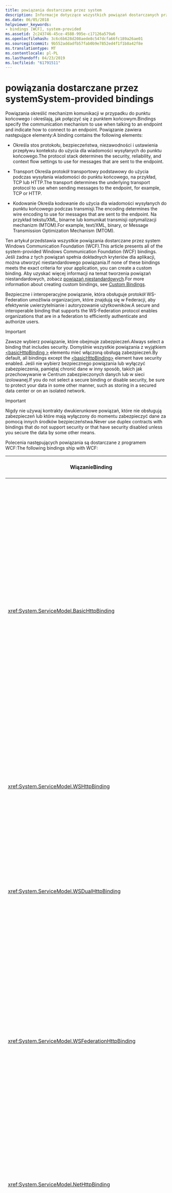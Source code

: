 ```yaml
---
title: powiązania dostarczane przez system
description: Informacje dotyczące wszystkich powiązań dostarczanych przez system Windows Communication Foundation (WCF).
ms.date: 06/05/2018
helpviewer_keywords:
- bindings [WCF], system-provided
ms.assetid: 2c243746-45ce-4588-995e-c17126a579a6
ms.openlocfilehash: 3c6c6b628d208aede8c547dcfa66fc189a26ae01
ms.sourcegitcommit: 9b552addadfb57fab0b9e7852ed4f1f1b8a42f8e
ms.translationtype: MT
ms.contentlocale: pl-PL
ms.lasthandoff: 04/23/2019
ms.locfileid: "61791511"
---
```

# <a name="system-provided-bindings"></a><span data-ttu-id="6ce0b-103">powiązania dostarczane przez system</span><span class="sxs-lookup"><span data-stu-id="6ce0b-103">System-provided bindings</span></span>

<span data-ttu-id="6ce0b-104">Powiązania określić mechanizm komunikacji w przypadku do punktu końcowego i określają, jak połączyć się z punktem końcowym.</span><span class="sxs-lookup"><span data-stu-id="6ce0b-104">Bindings specify the communication mechanism to use when talking to an endpoint and indicate how to connect to an endpoint.</span></span> <span data-ttu-id="6ce0b-105">Powiązanie zawiera następujące elementy:</span><span class="sxs-lookup"><span data-stu-id="6ce0b-105">A binding contains the following elements:</span></span>

- <span data-ttu-id="6ce0b-106">Określa stos protokołu, bezpieczeństwa, niezawodności i ustawienia przepływu kontekstu do użycia dla wiadomości wysyłanych do punktu końcowego.</span><span class="sxs-lookup"><span data-stu-id="6ce0b-106">The protocol stack determines the security, reliability, and context flow settings to use for messages that are sent to the endpoint.</span></span>

- <span data-ttu-id="6ce0b-107">Transport Określa protokół transportowy podstawowy do użycia podczas wysyłania wiadomości do punktu końcowego, na przykład, TCP lub HTTP.</span><span class="sxs-lookup"><span data-stu-id="6ce0b-107">The transport determines the underlying transport protocol to use when sending messages to the endpoint, for example, TCP or HTTP.</span></span>

- <span data-ttu-id="6ce0b-108">Kodowanie Określa kodowanie do użycia dla wiadomości wysyłanych do punktu końcowego podczas transmisji.</span><span class="sxs-lookup"><span data-stu-id="6ce0b-108">The encoding determines the wire encoding to use for messages that are sent to the endpoint.</span></span> <span data-ttu-id="6ce0b-109">Na przykład tekstu/XML, binarne lub komunikat transmisji optymalizacji mechanizm (MTOM).</span><span class="sxs-lookup"><span data-stu-id="6ce0b-109">For example, text/XML, binary, or Message Transmission Optimization Mechanism (MTOM).</span></span>

 <span data-ttu-id="6ce0b-110">Ten artykuł przedstawia wszystkie powiązania dostarczane przez system Windows Communication Foundation (WCF).</span><span class="sxs-lookup"><span data-stu-id="6ce0b-110">This article presents all of the system-provided Windows Communication Foundation (WCF) bindings.</span></span> <span data-ttu-id="6ce0b-111">Jeśli żadna z tych powiązań spełnia dokładnych kryteriów dla aplikacji, można utworzyć niestandardowego powiązania.</span><span class="sxs-lookup"><span data-stu-id="6ce0b-111">If none of these bindings meets the exact criteria for your application, you can create a custom binding.</span></span> <span data-ttu-id="6ce0b-112">Aby uzyskać więcej informacji na temat tworzenia powiązań niestandardowych, zobacz [powiązań niestandardowych](./extending/custom-bindings.md).</span><span class="sxs-lookup"><span data-stu-id="6ce0b-112">For more information about creating custom bindings, see [Custom Bindings](./extending/custom-bindings.md).</span></span>

 <span data-ttu-id="6ce0b-113">Bezpieczne i interoperacyjne powiązanie, która obsługuje protokół WS-Federation umożliwia organizacjom, które znajdują się w Federacji, aby efektywnie uwierzytelnianie i autoryzowanie użytkowników.</span><span class="sxs-lookup"><span data-stu-id="6ce0b-113">A secure and interoperable binding that supports the WS-Federation protocol enables organizations that are in a federation to efficiently authenticate and authorize users.</span></span>

> [!IMPORTANT]
> <span data-ttu-id="6ce0b-114">Zawsze wybierz powiązanie, które obejmuje zabezpieczeń.</span><span class="sxs-lookup"><span data-stu-id="6ce0b-114">Always select a binding that includes security.</span></span> <span data-ttu-id="6ce0b-115">Domyślnie wszystkie powiązania z wyjątkiem [ \<basicHttpBinding >](../configure-apps/file-schema/wcf/basichttpbinding.md) elementu mieć włączoną obsługą zabezpieczeń.</span><span class="sxs-lookup"><span data-stu-id="6ce0b-115">By default, all bindings except the [\<basicHttpBinding>](../configure-apps/file-schema/wcf/basichttpbinding.md) element have security enabled.</span></span> <span data-ttu-id="6ce0b-116">Jeśli nie wybierz bezpiecznego powiązania lub wyłączyć zabezpieczenia, pamiętaj chronić dane w inny sposób, takich jak przechowywanie w Centrum zabezpieczonych danych lub w sieci izolowanej.</span><span class="sxs-lookup"><span data-stu-id="6ce0b-116">If you do not select a secure binding or disable security, be sure to protect your data in some other manner, such as storing in a secured data center or on an isolated network.</span></span>

> [!IMPORTANT]
> <span data-ttu-id="6ce0b-117">Nigdy nie używaj kontrakty dwukierunkowe powiązań, które nie obsługują zabezpieczeń lub które mają wyłączony do momentu zabezpieczyć dane za pomocą innych środków bezpieczeństwa.</span><span class="sxs-lookup"><span data-stu-id="6ce0b-117">Never use duplex contracts with bindings that do not support security or that have security disabled unless you secure the data by some other means.</span></span>

<span data-ttu-id="6ce0b-118">Polecenia następujących powiązania są dostarczane z programem WCF:</span><span class="sxs-lookup"><span data-stu-id="6ce0b-118">The following bindings ship with WCF:</span></span>

|<span data-ttu-id="6ce0b-119">Wiązanie</span><span class="sxs-lookup"><span data-stu-id="6ce0b-119">Binding</span></span>|<span data-ttu-id="6ce0b-120">Element konfiguracji</span><span class="sxs-lookup"><span data-stu-id="6ce0b-120">Configuration Element</span></span>|<span data-ttu-id="6ce0b-121">Opis</span><span class="sxs-lookup"><span data-stu-id="6ce0b-121">Description</span></span>|
|-------------|---------------------------|-----------------|
|<xref:System.ServiceModel.BasicHttpBinding>|[<span data-ttu-id="6ce0b-122">\<basicHttpBinding></span><span class="sxs-lookup"><span data-stu-id="6ce0b-122">\<basicHttpBinding></span></span>](../configure-apps/file-schema/wcf/basichttpbinding.md)|<span data-ttu-id="6ce0b-123">Powiązania, który jest odpowiedni do komunikowania się z usługami internetowymi zgodny profilu WS-Basic, na przykład usługi sieci Web platformy ASP.NET (ASMX)-na podstawie usług.</span><span class="sxs-lookup"><span data-stu-id="6ce0b-123">A binding that is suitable for communicating with WS-Basic Profile-conformant Web services, for example, ASP.NET Web services (ASMX)-based services.</span></span> <span data-ttu-id="6ce0b-124">To powiązanie korzysta z protokołu HTTP jako transportu i text/XML jako domyślne kodowanie komunikatu.</span><span class="sxs-lookup"><span data-stu-id="6ce0b-124">This binding uses HTTP as the transport and text/XML as the default message encoding.</span></span>|
|<xref:System.ServiceModel.WSHttpBinding>|[<span data-ttu-id="6ce0b-125">\<wsHttpBinding></span><span class="sxs-lookup"><span data-stu-id="6ce0b-125">\<wsHttpBinding></span></span>](../configure-apps/file-schema/wcf/wshttpbinding.md)|<span data-ttu-id="6ce0b-126">Bezpieczne i interoperacyjne powiązanie odpowiednie dla kontraktów na usługę non-duplex.</span><span class="sxs-lookup"><span data-stu-id="6ce0b-126">A secure and interoperable binding that is suitable for non-duplex service contracts.</span></span>|
|<xref:System.ServiceModel.WSDualHttpBinding>|[<span data-ttu-id="6ce0b-127">\<wsDualHttpBinding></span><span class="sxs-lookup"><span data-stu-id="6ce0b-127">\<wsDualHttpBinding></span></span>](../configure-apps/file-schema/wcf/wsdualhttpbinding.md)|<span data-ttu-id="6ce0b-128">Bezpieczne i interoperacyjne powiązanie odpowiednie dla kontraktów usługi duplex lub komunikacji za pośrednictwem pośredników SOAP.</span><span class="sxs-lookup"><span data-stu-id="6ce0b-128">A secure and interoperable binding that is suitable for duplex service contracts or communication through SOAP intermediaries.</span></span>|
|<xref:System.ServiceModel.WSFederationHttpBinding>|[<span data-ttu-id="6ce0b-129">\<wsFederationHttpBinding></span><span class="sxs-lookup"><span data-stu-id="6ce0b-129">\<wsFederationHttpBinding></span></span>](../configure-apps/file-schema/wcf/wsfederationhttpbinding.md)|<span data-ttu-id="6ce0b-130">Bezpieczne i interoperacyjne powiązanie obsługuje protokół WS-Federation, co umożliwia organizacjom, które znajdują się w Federacji, aby efektywnie uwierzytelnianie i autoryzowanie użytkowników.</span><span class="sxs-lookup"><span data-stu-id="6ce0b-130">A secure and interoperable binding that supports the WS-Federation protocol, which enables organizations that are in a federation to efficiently authenticate and authorize users.</span></span>|
|<xref:System.ServiceModel.NetHttpBinding>|[<span data-ttu-id="6ce0b-131">\<netHttpBinding></span><span class="sxs-lookup"><span data-stu-id="6ce0b-131">\<netHttpBinding></span></span>](../configure-apps/file-schema/wcf/nethttpbinding.md)|<span data-ttu-id="6ce0b-132">Powiązanie przeznaczone do używania usług HTTP i WebSocket, który używa kodowania binarnego domyślnie.</span><span class="sxs-lookup"><span data-stu-id="6ce0b-132">A binding designed for consuming HTTP or WebSocket services that uses binary encoding by default.</span></span>|
|<xref:System.ServiceModel.NetHttpsBinding>|[<span data-ttu-id="6ce0b-133">\<netHttpsBinding></span><span class="sxs-lookup"><span data-stu-id="6ce0b-133">\<netHttpsBinding></span></span>](../configure-apps/file-schema/wcf/nethttpsbinding.md)|<span data-ttu-id="6ce0b-134">Bezpiecznego powiązania przeznaczone do używania usług HTTP i WebSocket, który używa kodowania binarnego domyślnie.</span><span class="sxs-lookup"><span data-stu-id="6ce0b-134">A secure binding designed for consuming HTTP or WebSocket services that uses binary encoding by default.</span></span>|
|<xref:System.ServiceModel.NetTcpBinding>|[<span data-ttu-id="6ce0b-135">\<netTcpBinding></span><span class="sxs-lookup"><span data-stu-id="6ce0b-135">\<netTcpBinding></span></span>](../configure-apps/file-schema/wcf/nettcpbinding.md)|<span data-ttu-id="6ce0b-136">Bezpieczne i zoptymalizowane powiązanie odpowiednie dla komunikacji między komputerami między aplikacjami usług WCF.</span><span class="sxs-lookup"><span data-stu-id="6ce0b-136">A secure and optimized binding suitable for cross-machine communication between WCF applications.</span></span>|
|<xref:System.ServiceModel.NetNamedPipeBinding>|[<span data-ttu-id="6ce0b-137">\<netNamedPipeBinding></span><span class="sxs-lookup"><span data-stu-id="6ce0b-137">\<netNamedPipeBinding></span></span>](../configure-apps/file-schema/wcf/netnamedpipebinding.md)|<span data-ttu-id="6ce0b-138">Bezpieczne, niezawodne i zoptymalizowane powiązanie odpowiednie dla komunikacji na maszynie między aplikacjami usług WCF.</span><span class="sxs-lookup"><span data-stu-id="6ce0b-138">A secure, reliable, optimized binding that is suitable for on-machine communication between WCF applications.</span></span>|
|<xref:System.ServiceModel.NetMsmqBinding>|[<span data-ttu-id="6ce0b-139">\<netMsmqBinding></span><span class="sxs-lookup"><span data-stu-id="6ce0b-139">\<netMsmqBinding></span></span>](../configure-apps/file-schema/wcf/netmsmqbinding.md)|<span data-ttu-id="6ce0b-140">Zakolejkowane powiązanie, które jest odpowiednie dla komunikacji między komputerami między aplikacjami usług WCF.</span><span class="sxs-lookup"><span data-stu-id="6ce0b-140">A queued binding that is suitable for cross-machine communication between WCF applications.</span></span>|
|<xref:System.ServiceModel.NetPeerTcpBinding>|[<span data-ttu-id="6ce0b-141">\<netPeerTcpBinding></span><span class="sxs-lookup"><span data-stu-id="6ce0b-141">\<netPeerTcpBinding></span></span>](../configure-apps/file-schema/wcf/netpeertcpbinding.md)|<span data-ttu-id="6ce0b-142">Powiązanie, która umożliwia bezpieczną, wiele komunikacji z komputerami.</span><span class="sxs-lookup"><span data-stu-id="6ce0b-142">A binding that enables secure, multiple machine communication.</span></span>|
|<xref:System.ServiceModel.MsmqIntegration.MsmqIntegrationBinding>|[<span data-ttu-id="6ce0b-143">\<msmqIntegrationBinding></span><span class="sxs-lookup"><span data-stu-id="6ce0b-143">\<msmqIntegrationBinding></span></span>](../configure-apps/file-schema/wcf/msmqintegrationbinding.md)|<span data-ttu-id="6ce0b-144">Powiązanie, które jest odpowiednie dla komunikacji między komputerami między aplikacji WCF i kolejkowania istniejące aplikacje.</span><span class="sxs-lookup"><span data-stu-id="6ce0b-144">A binding that is suitable for cross-machine communication between a WCF application and existing Message Queuing applications.</span></span>|
|<xref:System.ServiceModel.BasicHttpContextBinding>|[<span data-ttu-id="6ce0b-145">\<basicHttpContextBinding></span><span class="sxs-lookup"><span data-stu-id="6ce0b-145">\<basicHttpContextBinding></span></span>](../configure-apps/file-schema/wcf/basichttpcontextbinding.md)|<span data-ttu-id="6ce0b-146">Powiązanie odpowiednie dla komunikacji z usługami sieci Web Zgodność profilu WS-Basic, który umożliwia plików cookie protokołu HTTP używanego do wymiany kontekstu.</span><span class="sxs-lookup"><span data-stu-id="6ce0b-146">A binding suitable for communicating with WS-Basic Profile conformant Web services that enables HTTP cookies to be used to exchange context.</span></span>|
|<xref:System.ServiceModel.NetTcpContextBinding>|[<span data-ttu-id="6ce0b-147">\<netTcpContextBinding></span><span class="sxs-lookup"><span data-stu-id="6ce0b-147">\<netTcpContextBinding></span></span>](../configure-apps/file-schema/wcf/nettcpcontextbinding.md)|<span data-ttu-id="6ce0b-148">Bezpieczne i zoptymalizowane powiązanie odpowiednie dla komunikacji między komputerami między aplikacjami, WCF, który umożliwia nagłówków protokołu SOAP ma być używany do wymiany kontekstu.</span><span class="sxs-lookup"><span data-stu-id="6ce0b-148">A secure and optimized binding suitable for cross-machine communication between WCF applications that enables SOAP headers to be used to exchange context.</span></span>|
|<xref:System.ServiceModel.WebHttpBinding>|[<span data-ttu-id="6ce0b-149">\<webHttpBinding></span><span class="sxs-lookup"><span data-stu-id="6ce0b-149">\<webHttpBinding></span></span>](../configure-apps/file-schema/wcf/webhttpbinding.md)|<span data-ttu-id="6ce0b-150">Wiązanie używane do konfigurowania punktów końcowych usługi sieci Web WCF, które są udostępniane za pośrednictwem żądania HTTP zamiast na wiadomości SOAP.</span><span class="sxs-lookup"><span data-stu-id="6ce0b-150">A binding used to configure endpoints for WCF Web services that are exposed through HTTP requests instead of SOAP messages.</span></span>|
|<xref:System.ServiceModel.WSHttpContextBinding>|[<span data-ttu-id="6ce0b-151">\<wsHttpContextBinding></span><span class="sxs-lookup"><span data-stu-id="6ce0b-151">\<wsHttpContextBinding></span></span>](../configure-apps/file-schema/wcf/wshttpcontextbinding.md)|<span data-ttu-id="6ce0b-152">Bezpieczne i interoperacyjne powiązanie odpowiednie dla kontraktów na usługę non-duplex umożliwiająca nagłówków protokołu SOAP ma być używany do wymiany kontekstu.</span><span class="sxs-lookup"><span data-stu-id="6ce0b-152">A secure and interoperable binding suitable for non-duplex service contracts that enables SOAP headers to be used to exchange context.</span></span>|
|<xref:System.ServiceModel.UdpBinding>|[<span data-ttu-id="6ce0b-153">\<udpBinding></span><span class="sxs-lookup"><span data-stu-id="6ce0b-153">\<udpBinding></span></span>](../configure-apps/file-schema/wcf/udpbinding.md)|<span data-ttu-id="6ce0b-154">Wiązanie używane podczas wysyłania rozbiciem proste wiadomości do dużej liczby klientów jednocześnie.</span><span class="sxs-lookup"><span data-stu-id="6ce0b-154">A binding to use when sending a burst of simple messages to a large number of clients simultaneously.</span></span>|

 <span data-ttu-id="6ce0b-155">W poniższej tabeli przedstawiono funkcje każdego powiązania dostarczane przez system.</span><span class="sxs-lookup"><span data-stu-id="6ce0b-155">The following table shows the features of each of the system-provided bindings.</span></span> <span data-ttu-id="6ce0b-156">Powiązania znajdują się w kolumnach tabeli; funkcje są wymienione w wiersze i opisano w drugiej tabeli.</span><span class="sxs-lookup"><span data-stu-id="6ce0b-156">The bindings are found in the table columns; the features are listed in the rows and described in a second table.</span></span> <span data-ttu-id="6ce0b-157">Poniższa tabela zawiera klucz, wiązanie skrótów używanych.</span><span class="sxs-lookup"><span data-stu-id="6ce0b-157">The following table provides a key for the binding abbreviations used.</span></span> <span data-ttu-id="6ce0b-158">Aby wybrać powiązanie, określić kolumnę, która spełnia wszystkie funkcje wiersza, których potrzebujesz.</span><span class="sxs-lookup"><span data-stu-id="6ce0b-158">To select a binding, determine which column satisfies all of the row features you need.</span></span>

|<span data-ttu-id="6ce0b-159">Wiązanie</span><span class="sxs-lookup"><span data-stu-id="6ce0b-159">Binding</span></span>|<span data-ttu-id="6ce0b-160">Współdziałanie</span><span class="sxs-lookup"><span data-stu-id="6ce0b-160">Interoperability</span></span>|<span data-ttu-id="6ce0b-161">Zabezpieczenia (ustawienie domyślne)</span><span class="sxs-lookup"><span data-stu-id="6ce0b-161">Security (Default)</span></span>|<span data-ttu-id="6ce0b-162">Sesja</span><span class="sxs-lookup"><span data-stu-id="6ce0b-162">Session</span></span><br /><span data-ttu-id="6ce0b-163">(Domyślnie)</span><span class="sxs-lookup"><span data-stu-id="6ce0b-163">(Default)</span></span>|<span data-ttu-id="6ce0b-164">Transakcje</span><span class="sxs-lookup"><span data-stu-id="6ce0b-164">Transactions</span></span>|<span data-ttu-id="6ce0b-165">Dupleks</span><span class="sxs-lookup"><span data-stu-id="6ce0b-165">Duplex</span></span>|<span data-ttu-id="6ce0b-166">Kodowania (ustawienie domyślne)</span><span class="sxs-lookup"><span data-stu-id="6ce0b-166">Encoding (Default)</span></span>|<span data-ttu-id="6ce0b-167">Przesyłanie strumieniowe</span><span class="sxs-lookup"><span data-stu-id="6ce0b-167">Streaming</span></span><br /><span data-ttu-id="6ce0b-168">(Domyślnie)</span><span class="sxs-lookup"><span data-stu-id="6ce0b-168">(Default)</span></span>|
|-------------|----------------------|--------------------------|-----------------------------|------------------|------------|--------------------------|-------------------------------|
|<xref:System.ServiceModel.BasicHttpBinding>|<span data-ttu-id="6ce0b-169">1.1 profilu podstawowego</span><span class="sxs-lookup"><span data-stu-id="6ce0b-169">Basic Profile 1.1</span></span>|<span data-ttu-id="6ce0b-170">(Brak), mieszane transportu, wiadomości,</span><span class="sxs-lookup"><span data-stu-id="6ce0b-170">(None), Transport, Message, Mixed</span></span>|<span data-ttu-id="6ce0b-171">(Brak)</span><span class="sxs-lookup"><span data-stu-id="6ce0b-171">(None)</span></span>|<span data-ttu-id="6ce0b-172">(Brak)</span><span class="sxs-lookup"><span data-stu-id="6ce0b-172">(None)</span></span>|<span data-ttu-id="6ce0b-173">n/d</span><span class="sxs-lookup"><span data-stu-id="6ce0b-173">n/a</span></span>|<span data-ttu-id="6ce0b-174">Tekst (MTOM)</span><span class="sxs-lookup"><span data-stu-id="6ce0b-174">Text, (MTOM)</span></span>|<span data-ttu-id="6ce0b-175">Tak</span><span class="sxs-lookup"><span data-stu-id="6ce0b-175">Yes</span></span><br /><span data-ttu-id="6ce0b-176">(buforowanej)</span><span class="sxs-lookup"><span data-stu-id="6ce0b-176">(buffered)</span></span>|
|<xref:System.ServiceModel.WSHttpBinding>|<span data-ttu-id="6ce0b-177">WS</span><span class="sxs-lookup"><span data-stu-id="6ce0b-177">WS</span></span>|<span data-ttu-id="6ce0b-178">Mieszane transportu, (komunikat)</span><span class="sxs-lookup"><span data-stu-id="6ce0b-178">Transport, (Message), Mixed</span></span>|<span data-ttu-id="6ce0b-179">(Brak), niezawodnej sesji, sesja zabezpieczeń</span><span class="sxs-lookup"><span data-stu-id="6ce0b-179">(None), Reliable Session, Security Session</span></span>|<span data-ttu-id="6ce0b-180">Tak (Brak)</span><span class="sxs-lookup"><span data-stu-id="6ce0b-180">(None), Yes</span></span>|<span data-ttu-id="6ce0b-181">n/d</span><span class="sxs-lookup"><span data-stu-id="6ce0b-181">n/a</span></span>|<span data-ttu-id="6ce0b-182">(Tekst), MTOM</span><span class="sxs-lookup"><span data-stu-id="6ce0b-182">(Text), MTOM</span></span>|<span data-ttu-id="6ce0b-183">Nie</span><span class="sxs-lookup"><span data-stu-id="6ce0b-183">No</span></span>|
|<xref:System.ServiceModel.WSDualHttpBinding>|<span data-ttu-id="6ce0b-184">WS</span><span class="sxs-lookup"><span data-stu-id="6ce0b-184">WS</span></span>|<span data-ttu-id="6ce0b-185">(Komunikat), Brak</span><span class="sxs-lookup"><span data-stu-id="6ce0b-185">(Message), None</span></span>|<span data-ttu-id="6ce0b-186">(Niezawodnej sesji), sesja zabezpieczeń</span><span class="sxs-lookup"><span data-stu-id="6ce0b-186">(Reliable Session), Security Session</span></span>|<span data-ttu-id="6ce0b-187">Tak (Brak)</span><span class="sxs-lookup"><span data-stu-id="6ce0b-187">(None), Yes</span></span>|<span data-ttu-id="6ce0b-188">Tak</span><span class="sxs-lookup"><span data-stu-id="6ce0b-188">Yes</span></span>|<span data-ttu-id="6ce0b-189">(Tekst), MTOM</span><span class="sxs-lookup"><span data-stu-id="6ce0b-189">(Text), MTOM</span></span>|<span data-ttu-id="6ce0b-190">Nie</span><span class="sxs-lookup"><span data-stu-id="6ce0b-190">No</span></span>|
|<xref:System.ServiceModel.WSFederationHttpBinding>|<span data-ttu-id="6ce0b-191">WS-Federation</span><span class="sxs-lookup"><span data-stu-id="6ce0b-191">WS-Federation</span></span>|<span data-ttu-id="6ce0b-192">(Komunikat) mieszany, Brak</span><span class="sxs-lookup"><span data-stu-id="6ce0b-192">(Message), Mixed, None</span></span>|<span data-ttu-id="6ce0b-193">(Brak), niezawodnej sesji, sesja zabezpieczeń</span><span class="sxs-lookup"><span data-stu-id="6ce0b-193">(None), Reliable Session, Security Session</span></span>|<span data-ttu-id="6ce0b-194">Tak (Brak)</span><span class="sxs-lookup"><span data-stu-id="6ce0b-194">(None), Yes</span></span>|<span data-ttu-id="6ce0b-195">Nie</span><span class="sxs-lookup"><span data-stu-id="6ce0b-195">No</span></span>|<span data-ttu-id="6ce0b-196">(Tekst), MTOM</span><span class="sxs-lookup"><span data-stu-id="6ce0b-196">(Text), MTOM</span></span>|<span data-ttu-id="6ce0b-197">Nie</span><span class="sxs-lookup"><span data-stu-id="6ce0b-197">No</span></span>|
|<xref:System.ServiceModel.NetHttpBinding>|<span data-ttu-id="6ce0b-198">.NET</span><span class="sxs-lookup"><span data-stu-id="6ce0b-198">.NET</span></span>|<span data-ttu-id="6ce0b-199">(Brak), Transport, komunikat o błędzie, TransportWithMessageCredential, TransportCredentialOnly</span><span class="sxs-lookup"><span data-stu-id="6ce0b-199">(None), Transport, Message, TransportWithMessageCredential, TransportCredentialOnly</span></span>|<span data-ttu-id="6ce0b-200">Zobacz Uwaga poniżej</span><span class="sxs-lookup"><span data-stu-id="6ce0b-200">See note below</span></span>|<span data-ttu-id="6ce0b-201">Brak</span><span class="sxs-lookup"><span data-stu-id="6ce0b-201">None</span></span>|<span data-ttu-id="6ce0b-202">Zobacz Uwaga poniżej</span><span class="sxs-lookup"><span data-stu-id="6ce0b-202">See note below</span></span>|<span data-ttu-id="6ce0b-203">(Plik binarny), tekst, MTOM</span><span class="sxs-lookup"><span data-stu-id="6ce0b-203">(Binary), Text, MTOM</span></span>|<span data-ttu-id="6ce0b-204">Tak (buforowanej)</span><span class="sxs-lookup"><span data-stu-id="6ce0b-204">Yes (buffered)</span></span>|
|<xref:System.ServiceModel.NetHttpsBinding>|<span data-ttu-id="6ce0b-205">.NET</span><span class="sxs-lookup"><span data-stu-id="6ce0b-205">.NET</span></span>|<span data-ttu-id="6ce0b-206">(Transportu) TransportWithMessageCredential</span><span class="sxs-lookup"><span data-stu-id="6ce0b-206">(Transport), TransportWithMessageCredential</span></span>|<span data-ttu-id="6ce0b-207">Zobacz Uwaga poniżej</span><span class="sxs-lookup"><span data-stu-id="6ce0b-207">See note below</span></span>|<span data-ttu-id="6ce0b-208">Brak</span><span class="sxs-lookup"><span data-stu-id="6ce0b-208">None</span></span>|<span data-ttu-id="6ce0b-209">Zobacz Uwaga poniżej</span><span class="sxs-lookup"><span data-stu-id="6ce0b-209">See note below</span></span>|<span data-ttu-id="6ce0b-210">(Plik binarny), tekst, MTOM</span><span class="sxs-lookup"><span data-stu-id="6ce0b-210">(Binary), Text, MTOM</span></span>|<span data-ttu-id="6ce0b-211">Tak</span><span class="sxs-lookup"><span data-stu-id="6ce0b-211">Yes</span></span><br /><span data-ttu-id="6ce0b-212">(buforowanej)</span><span class="sxs-lookup"><span data-stu-id="6ce0b-212">(buffered)</span></span>|
|<xref:System.ServiceModel.NetTcpBinding>|<span data-ttu-id="6ce0b-213">.NET</span><span class="sxs-lookup"><span data-stu-id="6ce0b-213">.NET</span></span>|<span data-ttu-id="6ce0b-214">(Transportu), wiadomości, None, mieszanego</span><span class="sxs-lookup"><span data-stu-id="6ce0b-214">(Transport), Message, None, Mixed</span></span>|<span data-ttu-id="6ce0b-215">(Transportu), niezawodnej sesji, sesja zabezpieczeń</span><span class="sxs-lookup"><span data-stu-id="6ce0b-215">(Transport), Reliable Session, Security Session</span></span>|<span data-ttu-id="6ce0b-216">Tak (Brak)</span><span class="sxs-lookup"><span data-stu-id="6ce0b-216">(None), Yes</span></span>|<span data-ttu-id="6ce0b-217">Tak</span><span class="sxs-lookup"><span data-stu-id="6ce0b-217">Yes</span></span>|<span data-ttu-id="6ce0b-218">plików binarnych</span><span class="sxs-lookup"><span data-stu-id="6ce0b-218">Binary</span></span>|<span data-ttu-id="6ce0b-219">Tak</span><span class="sxs-lookup"><span data-stu-id="6ce0b-219">Yes</span></span><br /><span data-ttu-id="6ce0b-220">(buforowanej)</span><span class="sxs-lookup"><span data-stu-id="6ce0b-220">(buffered)</span></span>|
|<xref:System.ServiceModel.NetNamedPipeBinding>|<span data-ttu-id="6ce0b-221">.NET</span><span class="sxs-lookup"><span data-stu-id="6ce0b-221">.NET</span></span>|<span data-ttu-id="6ce0b-222">(Transportu), Brak</span><span class="sxs-lookup"><span data-stu-id="6ce0b-222">(Transport), None</span></span>|<span data-ttu-id="6ce0b-223">Brak (transportu)</span><span class="sxs-lookup"><span data-stu-id="6ce0b-223">None, (Transport)</span></span>|<span data-ttu-id="6ce0b-224">Tak (Brak)</span><span class="sxs-lookup"><span data-stu-id="6ce0b-224">(None), Yes</span></span>|<span data-ttu-id="6ce0b-225">Tak</span><span class="sxs-lookup"><span data-stu-id="6ce0b-225">Yes</span></span>|<span data-ttu-id="6ce0b-226">plików binarnych</span><span class="sxs-lookup"><span data-stu-id="6ce0b-226">Binary</span></span>|<span data-ttu-id="6ce0b-227">Tak</span><span class="sxs-lookup"><span data-stu-id="6ce0b-227">Yes</span></span><br /><span data-ttu-id="6ce0b-228">(buforowanej)</span><span class="sxs-lookup"><span data-stu-id="6ce0b-228">(buffered)</span></span>|
|<xref:System.ServiceModel.NetMsmqBinding>|<span data-ttu-id="6ce0b-229">.NET</span><span class="sxs-lookup"><span data-stu-id="6ce0b-229">.NET</span></span>|<span data-ttu-id="6ce0b-230">Komunikat (transportu), Brak</span><span class="sxs-lookup"><span data-stu-id="6ce0b-230">Message, (Transport), None</span></span>|<span data-ttu-id="6ce0b-231">(Brak), transportu</span><span class="sxs-lookup"><span data-stu-id="6ce0b-231">(None), Transport</span></span>|<span data-ttu-id="6ce0b-232">Brak (tak)</span><span class="sxs-lookup"><span data-stu-id="6ce0b-232">None, (Yes)</span></span>|<span data-ttu-id="6ce0b-233">Nie</span><span class="sxs-lookup"><span data-stu-id="6ce0b-233">No</span></span>|<span data-ttu-id="6ce0b-234">plików binarnych</span><span class="sxs-lookup"><span data-stu-id="6ce0b-234">Binary</span></span>|<span data-ttu-id="6ce0b-235">Nie</span><span class="sxs-lookup"><span data-stu-id="6ce0b-235">No</span></span>|
|<xref:System.ServiceModel.NetPeerTcpBinding>|<span data-ttu-id="6ce0b-236">Elementu równorzędnego</span><span class="sxs-lookup"><span data-stu-id="6ce0b-236">Peer</span></span>|<span data-ttu-id="6ce0b-237">(Transportu)</span><span class="sxs-lookup"><span data-stu-id="6ce0b-237">(Transport)</span></span>|<span data-ttu-id="6ce0b-238">(Brak)</span><span class="sxs-lookup"><span data-stu-id="6ce0b-238">(None)</span></span>|<span data-ttu-id="6ce0b-239">(Brak)</span><span class="sxs-lookup"><span data-stu-id="6ce0b-239">(None)</span></span>|<span data-ttu-id="6ce0b-240">Yes</span><span class="sxs-lookup"><span data-stu-id="6ce0b-240">Yes</span></span>||<span data-ttu-id="6ce0b-241">Nie</span><span class="sxs-lookup"><span data-stu-id="6ce0b-241">No</span></span>|
|<xref:System.ServiceModel.MsmqIntegration.MsmqIntegrationBinding>|<span data-ttu-id="6ce0b-242">Usługa MSMQ</span><span class="sxs-lookup"><span data-stu-id="6ce0b-242">MSMQ</span></span>|<span data-ttu-id="6ce0b-243">(Transportu)</span><span class="sxs-lookup"><span data-stu-id="6ce0b-243">(Transport)</span></span>|<span data-ttu-id="6ce0b-244">(Brak)</span><span class="sxs-lookup"><span data-stu-id="6ce0b-244">(None)</span></span>|<span data-ttu-id="6ce0b-245">Brak (tak)</span><span class="sxs-lookup"><span data-stu-id="6ce0b-245">None, (Yes)</span></span>|<span data-ttu-id="6ce0b-246">n/d</span><span class="sxs-lookup"><span data-stu-id="6ce0b-246">n/a</span></span>|<span data-ttu-id="6ce0b-247">n/d</span><span class="sxs-lookup"><span data-stu-id="6ce0b-247">n/a</span></span>|<span data-ttu-id="6ce0b-248">Nie</span><span class="sxs-lookup"><span data-stu-id="6ce0b-248">No</span></span>|
|<xref:System.ServiceModel.BasicHttpContextBinding>|<span data-ttu-id="6ce0b-249">1.1 profilu podstawowego</span><span class="sxs-lookup"><span data-stu-id="6ce0b-249">Basic Profile 1.1</span></span>|<span data-ttu-id="6ce0b-250">(Brak), mieszane transportu, wiadomości,</span><span class="sxs-lookup"><span data-stu-id="6ce0b-250">(None), Transport, Message, Mixed</span></span>|<span data-ttu-id="6ce0b-251">(Brak)</span><span class="sxs-lookup"><span data-stu-id="6ce0b-251">(None)</span></span>|<span data-ttu-id="6ce0b-252">(Brak)</span><span class="sxs-lookup"><span data-stu-id="6ce0b-252">(None)</span></span>|<span data-ttu-id="6ce0b-253">n/d</span><span class="sxs-lookup"><span data-stu-id="6ce0b-253">n/a</span></span>|<span data-ttu-id="6ce0b-254">Tekst (MTOM)</span><span class="sxs-lookup"><span data-stu-id="6ce0b-254">Text, (MTOM)</span></span>|<span data-ttu-id="6ce0b-255">Yes</span><span class="sxs-lookup"><span data-stu-id="6ce0b-255">Yes</span></span><br /><span data-ttu-id="6ce0b-256">(buforowanej)</span><span class="sxs-lookup"><span data-stu-id="6ce0b-256">(buffered)</span></span>|
|<xref:System.ServiceModel.NetTcpContextBinding>|<span data-ttu-id="6ce0b-257">.NET</span><span class="sxs-lookup"><span data-stu-id="6ce0b-257">.NET</span></span>|<span data-ttu-id="6ce0b-258">(Transportu), wiadomości, None, mieszanego</span><span class="sxs-lookup"><span data-stu-id="6ce0b-258">(Transport), Message, None, Mixed</span></span>|<span data-ttu-id="6ce0b-259">(Transportu), niezawodnej sesji, sesja zabezpieczeń</span><span class="sxs-lookup"><span data-stu-id="6ce0b-259">(Transport), Reliable Session, Security Session</span></span>|<span data-ttu-id="6ce0b-260">Tak (Brak)</span><span class="sxs-lookup"><span data-stu-id="6ce0b-260">(None), Yes</span></span>|<span data-ttu-id="6ce0b-261">Tak</span><span class="sxs-lookup"><span data-stu-id="6ce0b-261">Yes</span></span>|<span data-ttu-id="6ce0b-262">plików binarnych</span><span class="sxs-lookup"><span data-stu-id="6ce0b-262">Binary</span></span>|<span data-ttu-id="6ce0b-263">Yes</span><span class="sxs-lookup"><span data-stu-id="6ce0b-263">Yes</span></span><br /><span data-ttu-id="6ce0b-264">(buforowanej)</span><span class="sxs-lookup"><span data-stu-id="6ce0b-264">(buffered)</span></span>|
|<xref:System.ServiceModel.WSHttpContextBinding>|<span data-ttu-id="6ce0b-265">WS</span><span class="sxs-lookup"><span data-stu-id="6ce0b-265">WS</span></span>|<span data-ttu-id="6ce0b-266">Mieszane transportu, (komunikat)</span><span class="sxs-lookup"><span data-stu-id="6ce0b-266">Transport, (Message), Mixed</span></span>|<span data-ttu-id="6ce0b-267">(Brak), niezawodnej sesji, sesja zabezpieczeń</span><span class="sxs-lookup"><span data-stu-id="6ce0b-267">(None), Reliable Session, Security Session</span></span>|<span data-ttu-id="6ce0b-268">Tak (Brak)</span><span class="sxs-lookup"><span data-stu-id="6ce0b-268">(None), Yes</span></span>|<span data-ttu-id="6ce0b-269">n/d</span><span class="sxs-lookup"><span data-stu-id="6ce0b-269">n/a</span></span>|<span data-ttu-id="6ce0b-270">Tekst (MTOM)</span><span class="sxs-lookup"><span data-stu-id="6ce0b-270">Text, (MTOM)</span></span>|<span data-ttu-id="6ce0b-271">Nie</span><span class="sxs-lookup"><span data-stu-id="6ce0b-271">No</span></span>|
|<xref:System.ServiceModel.UdpBinding> <br /><br /> <span data-ttu-id="6ce0b-272">**Uwaga:**  Można osiągnąć współdziałanie, implementując standard Specyfikacja SOAP-over-UDP, która implementuje tego powiązania.</span><span class="sxs-lookup"><span data-stu-id="6ce0b-272">**Note:**  Interoperability can be achieved by implementing the standard SOAP-over-UDP spec which this binding implements.</span></span>|<span data-ttu-id="6ce0b-273">.NET</span><span class="sxs-lookup"><span data-stu-id="6ce0b-273">.NET</span></span>|<span data-ttu-id="6ce0b-274">(Brak)</span><span class="sxs-lookup"><span data-stu-id="6ce0b-274">(None)</span></span>|<span data-ttu-id="6ce0b-275">(Brak)</span><span class="sxs-lookup"><span data-stu-id="6ce0b-275">(None)</span></span>|<span data-ttu-id="6ce0b-276">(Brak)</span><span class="sxs-lookup"><span data-stu-id="6ce0b-276">(None)</span></span>|<span data-ttu-id="6ce0b-277">n/d</span><span class="sxs-lookup"><span data-stu-id="6ce0b-277">n/a</span></span>|<span data-ttu-id="6ce0b-278">(Tekst)</span><span class="sxs-lookup"><span data-stu-id="6ce0b-278">(Text)</span></span>|<span data-ttu-id="6ce0b-279">Nie</span><span class="sxs-lookup"><span data-stu-id="6ce0b-279">No</span></span>|

> [!IMPORTANT]
> <span data-ttu-id="6ce0b-280"><xref:System.ServiceModel.NetHttpBinding> jest przeznaczony dla korzystanie z usług HTTP i WebSocket powiązanie i używa kodowania binarnego domyślnie.</span><span class="sxs-lookup"><span data-stu-id="6ce0b-280"><xref:System.ServiceModel.NetHttpBinding> is a binding designed for consuming HTTP or WebSocket services and uses binary encoding by default.</span></span> <span data-ttu-id="6ce0b-281"><xref:System.ServiceModel.NetHttpBinding> wykrywa, czy jest on używany za pomocą kontraktu dwukierunkowego lub kontraktu "żądanie odpowiedź" i zmianę zachowania sobie odpowiadać; używa protokołu HTTP "żądanie-odpowiedź" i technologia WebSockets drukowania dwustronnego.</span><span class="sxs-lookup"><span data-stu-id="6ce0b-281"><xref:System.ServiceModel.NetHttpBinding> detects whether it's used with a request-reply contract or duplex contract and changes its behavior to match; it uses HTTP for request-reply and WebSockets for duplex.</span></span> <span data-ttu-id="6ce0b-282">To zachowanie można przesłonić przy użyciu <xref:System.ServiceModel.Channels.WebSocketTransportUsage> powiązanie ustawienia: WhenDuplex — jest to wartość domyślna i zachowuje się zgodnie z powyższym opisem.</span><span class="sxs-lookup"><span data-stu-id="6ce0b-282">This behavior can be overridden using the <xref:System.ServiceModel.Channels.WebSocketTransportUsage> binding setting: WhenDuplex - This is the default value and behaves as described above.</span></span> <span data-ttu-id="6ce0b-283">Nigdy nie - zapobiega to Websocket używana.</span><span class="sxs-lookup"><span data-stu-id="6ce0b-283">Never - This prevents WebSockets from being used.</span></span> <span data-ttu-id="6ce0b-284">Podjęto próbę pomocą kontraktu dwukierunkowego powoduje wyjątek to ustawienie.</span><span class="sxs-lookup"><span data-stu-id="6ce0b-284">Attempting to use a duplex contract with this setting results in an exception.</span></span> <span data-ttu-id="6ce0b-285">Zawsze — wymusza WebSockets ma być używany, nawet w przypadku kontraktów "żądanie odpowiedź".</span><span class="sxs-lookup"><span data-stu-id="6ce0b-285">Always - This forces WebSockets to be used even for request-reply contracts.</span></span> <span data-ttu-id="6ce0b-286">NetHttpBinding obsługuje niezawodne sesje zarówno w trybie HTTP, jak i w trybie protokołu WebSocket.</span><span class="sxs-lookup"><span data-stu-id="6ce0b-286">NetHttpBinding supports reliable sessions in both HTTP mode and WebSocket mode.</span></span> <span data-ttu-id="6ce0b-287">W WebSocket trybu sesji są dostarczane przez transportu.</span><span class="sxs-lookup"><span data-stu-id="6ce0b-287">In WebSocket mode sessions are provided by the transport.</span></span>

 <span data-ttu-id="6ce0b-288">W poniższej tabeli opisano funkcje wymienione w powyższej tabeli.</span><span class="sxs-lookup"><span data-stu-id="6ce0b-288">The following table explains the features listed in the previous table.</span></span>

|<span data-ttu-id="6ce0b-289">Funkcja</span><span class="sxs-lookup"><span data-stu-id="6ce0b-289">Feature</span></span>|<span data-ttu-id="6ce0b-290">Opis</span><span class="sxs-lookup"><span data-stu-id="6ce0b-290">Description</span></span>|
|-------------|-----------------|
|<span data-ttu-id="6ce0b-291">Typ elementu</span><span class="sxs-lookup"><span data-stu-id="6ce0b-291">Interoperability Type</span></span>|<span data-ttu-id="6ce0b-292">Nazwy protokołu lub technologii, z którym powiązanie zapewnia współdziałanie.</span><span class="sxs-lookup"><span data-stu-id="6ce0b-292">Names the protocol or technology with which the binding ensures interoperation.</span></span>|
|<span data-ttu-id="6ce0b-293">Zabezpieczenia</span><span class="sxs-lookup"><span data-stu-id="6ce0b-293">Security</span></span>|<span data-ttu-id="6ce0b-294">Określa, jak jest zabezpieczony kanał:</span><span class="sxs-lookup"><span data-stu-id="6ce0b-294">Specifies how the channel is secured:</span></span><br /><span data-ttu-id="6ce0b-295">-Brak: Komunikat protokołu SOAP nie jest zabezpieczony, a klient nie jest uwierzytelniony.</span><span class="sxs-lookup"><span data-stu-id="6ce0b-295">- None: The SOAP message isn't secured and the client isn't authenticated.</span></span><br /><span data-ttu-id="6ce0b-296">-Transport: Wymagania dotyczące zabezpieczeń są spełnione w warstwie transportowej.</span><span class="sxs-lookup"><span data-stu-id="6ce0b-296">- Transport: Security requirements are satisfied at the transport layer.</span></span><br /><span data-ttu-id="6ce0b-297">-Komunikat o błędzie: W warstwie komunikat spełnione są wymagania dotyczące zabezpieczeń.</span><span class="sxs-lookup"><span data-stu-id="6ce0b-297">- Message: Security requirements are satisfied at the message layer.</span></span><br /><span data-ttu-id="6ce0b-298">-Mieszane: Oświadczenia są przenoszone w message; wymagania dotyczące integralności i poufności informacji są spełnione przez warstwy transportowej.</span><span class="sxs-lookup"><span data-stu-id="6ce0b-298">- Mixed: Claims are carried in the message; integrity and confidentiality requirements are satisfied by the transport layer.</span></span>|
|<span data-ttu-id="6ce0b-299">Sesja</span><span class="sxs-lookup"><span data-stu-id="6ce0b-299">Session</span></span>|<span data-ttu-id="6ce0b-300">Określa, czy to powiązanie obsługuje kontraktów sesji.</span><span class="sxs-lookup"><span data-stu-id="6ce0b-300">Specifies whether this binding supports session contracts.</span></span>|
|<span data-ttu-id="6ce0b-301">Transakcje</span><span class="sxs-lookup"><span data-stu-id="6ce0b-301">Transactions</span></span>|<span data-ttu-id="6ce0b-302">Określa, czy włączono transakcji.</span><span class="sxs-lookup"><span data-stu-id="6ce0b-302">Specifies whether transactions are enabled.</span></span>|
|<span data-ttu-id="6ce0b-303">Dupleks</span><span class="sxs-lookup"><span data-stu-id="6ce0b-303">Duplex</span></span>|<span data-ttu-id="6ce0b-304">Określa, czy kontrakty dwukierunkowe są obsługiwane.</span><span class="sxs-lookup"><span data-stu-id="6ce0b-304">Specifies whether duplex contracts are supported.</span></span> <span data-ttu-id="6ce0b-305">Pamiętaj, że ta funkcja wymaga pomocy technicznej dla sesji w powiązaniu.</span><span class="sxs-lookup"><span data-stu-id="6ce0b-305">Note that this feature requires support for Sessions in the binding.</span></span>|
|<span data-ttu-id="6ce0b-306">Kodowanie</span><span class="sxs-lookup"><span data-stu-id="6ce0b-306">Encoding</span></span>|<span data-ttu-id="6ce0b-307">Określa format przewodowy wiadomości.</span><span class="sxs-lookup"><span data-stu-id="6ce0b-307">Specifies the wire format of the message.</span></span> <span data-ttu-id="6ce0b-308">Dopuszczalne wartości obejmują:</span><span class="sxs-lookup"><span data-stu-id="6ce0b-308">Allowable values include:</span></span><br /><span data-ttu-id="6ce0b-309">-Text: na przykład UTF-8.</span><span class="sxs-lookup"><span data-stu-id="6ce0b-309">- Text: for example UTF-8.</span></span><br /><span data-ttu-id="6ce0b-310">-Binarne</span><span class="sxs-lookup"><span data-stu-id="6ce0b-310">- Binary</span></span><br /><span data-ttu-id="6ce0b-311">— Mechanizmu optymalizacji transmisji wiadomości (MTOM): Metoda efektywne kodowanie binarne elementy XML w kontekście koperty protokołu SOAP.</span><span class="sxs-lookup"><span data-stu-id="6ce0b-311">- Message Transmission Optimization Mechanism (MTOM): A method for efficiently encoding binary XML elements within the context of a SOAP envelope.</span></span>|
|<span data-ttu-id="6ce0b-312">Przesyłanie strumieniowe</span><span class="sxs-lookup"><span data-stu-id="6ce0b-312">Streaming</span></span>|<span data-ttu-id="6ce0b-313">Określa, czy przesyłania strumieniowego jest obsługiwane dla komunikatów przychodzących i wychodzących.</span><span class="sxs-lookup"><span data-stu-id="6ce0b-313">Specifies whether streaming is supported for incoming and outgoing messages.</span></span> <span data-ttu-id="6ce0b-314">Użyj `TransferMode` właściwości powiązania, które można ustawić wartości.</span><span class="sxs-lookup"><span data-stu-id="6ce0b-314">Use the `TransferMode` property on the binding to set the value.</span></span> <span data-ttu-id="6ce0b-315">Dopuszczalne wartości obejmują:</span><span class="sxs-lookup"><span data-stu-id="6ce0b-315">The allowable values include:</span></span><br /><span data-ttu-id="6ce0b-316">- <xref:System.ServiceModel.TransferMode.Buffered>: Komunikaty żądań i odpowiedzi zarówno buforowana.</span><span class="sxs-lookup"><span data-stu-id="6ce0b-316">- <xref:System.ServiceModel.TransferMode.Buffered>: The request and response messages are both buffered.</span></span><br /><span data-ttu-id="6ce0b-317">- <xref:System.ServiceModel.TransferMode.Streamed>: Komunikaty żądań i odpowiedzi zarówno strumieniowo.</span><span class="sxs-lookup"><span data-stu-id="6ce0b-317">- <xref:System.ServiceModel.TransferMode.Streamed>: The request and response messages are both streamed.</span></span><br /><span data-ttu-id="6ce0b-318">- <xref:System.ServiceModel.TransferMode.StreamedRequest>: Komunikat żądania są przesyłane strumieniowo, a komunikat odpowiedzi są buforowane.</span><span class="sxs-lookup"><span data-stu-id="6ce0b-318">- <xref:System.ServiceModel.TransferMode.StreamedRequest>: The request message is streamed and the response message is buffered.</span></span><br /><span data-ttu-id="6ce0b-319">- <xref:System.ServiceModel.TransferMode.StreamedResponse>: Komunikat żądania są buforowane, a komunikat odpowiedzi są przesyłane strumieniowo.</span><span class="sxs-lookup"><span data-stu-id="6ce0b-319">- <xref:System.ServiceModel.TransferMode.StreamedResponse>: The request message is buffered and the response message is streamed.</span></span>|

## <a name="see-also"></a><span data-ttu-id="6ce0b-320">Zobacz także</span><span class="sxs-lookup"><span data-stu-id="6ce0b-320">See also</span></span>

- [<span data-ttu-id="6ce0b-321">Przegląd tworzenia punktów końcowych</span><span class="sxs-lookup"><span data-stu-id="6ce0b-321">Endpoint Creation Overview</span></span>](endpoint-creation-overview.md)
- [<span data-ttu-id="6ce0b-322">Konfigurowanie usług i klientów za pomocą powiązań</span><span class="sxs-lookup"><span data-stu-id="6ce0b-322">Using Bindings to Configure Services and Clients</span></span>](using-bindings-to-configure-services-and-clients.md)
- [<span data-ttu-id="6ce0b-323">Podstawy programowania przy użyciu programu WCF</span><span class="sxs-lookup"><span data-stu-id="6ce0b-323">Basic WCF Programming</span></span>](basic-wcf-programming.md)
